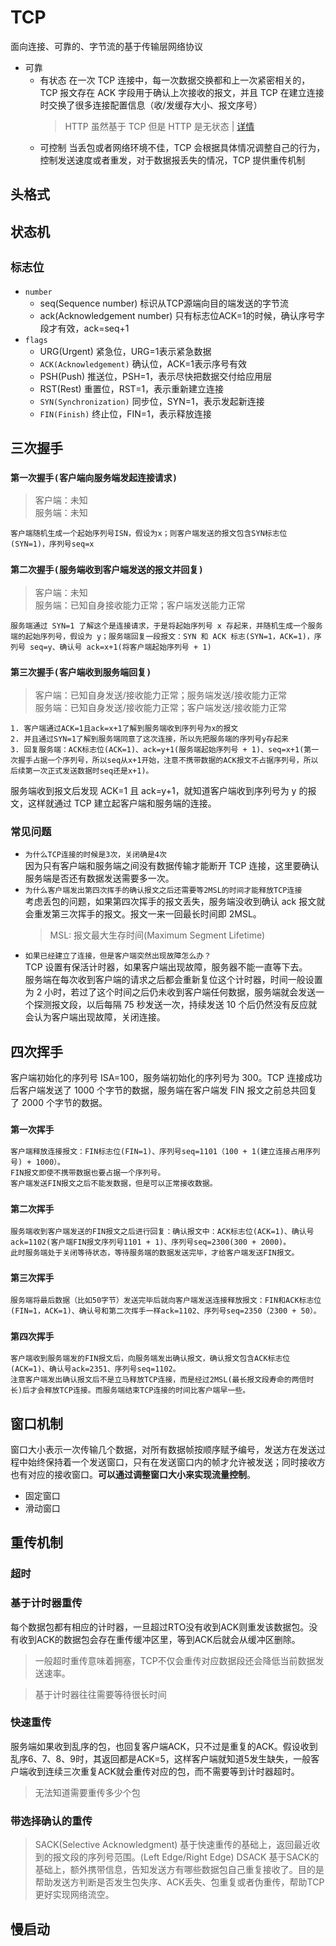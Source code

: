 # TCP

面向连接、可靠的、字节流的基于传输层网络协议

- 可靠
  - 有状态
    在一次 TCP 连接中，每一次数据交换都和上一次紧密相关的，TCP 报文存在 ACK 字段用于确认上次接收的报文，并且 TCP 在建立连接时交换了很多连接配置信息（收/发缓存大小、报文序号）
    > HTTP 虽然基于 TCP 但是 HTTP 是无状态 | [详情](http://xieli.leanote.com/post/6.HTTP%E6%98%AF%E5%9F%BA%E4%BA%8ETCP%E7%9A%84%EF%BC%8C%E4%B8%BA%E4%BB%80%E4%B9%88%E6%98%AF%E6%97%A0%E7%8A%B6%E6%80%81%EF%BC%9F?from=from_parent_mindnote)
  - 可控制
    当丢包或者网络环境不佳，TCP 会根据具体情况调整自己的行为，控制发送速度或者重发，对于数据报丢失的情况，TCP 提供重传机制

## 头格式

## 状态机

## `标志位`
- `number`
  - seq(Sequence number)
  标识从TCP源端向目的端发送的字节流
  - ack(Acknowledgement number)
  只有标志位ACK=1的时候，确认序号字段才有效，ack=seq+1
- `flags`
  - URG(Urgent)
  紧急位，URG=1表示紧急数据
  - `ACK(Acknowledgement)`
  确认位，ACK=1表示序号有效
  - PSH(Push)
  推送位，PSH=1，表示尽快把数据交付给应用层
  - RST(Rest)
  重置位，RST=1，表示重新建立连接
  - `SYN(Synchronization)`
  同步位，SYN=1，表示发起新连接
  - `FIN(Finish)`
  终止位，FIN=1，表示释放连接
## 三次握手

### `第一次握手(客户端向服务端发起连接请求)`

> 客户端：未知  
> 服务端：未知

    客户端随机生成一个起始序列号ISN，假设为x；则客户端发送的报文包含SYN标志位(SYN=1)，序列号seq=x

### `第二次握手(服务端收到客户端发送的报文并回复)`

> 客户端：未知  
> 服务端：已知自身接收能力正常；客户端发送能力正常

    服务端通过 SYN=1 了解这个是连接请求，于是将起始序列号 x 存起来，并随机生成一个服务端的起始序列号，假设为 y；服务端回复一段报文：SYN 和 ACK 标志(SYN=1，ACK=1)，序列号 seq=y、确认号 ack=x+1(将客户端起始序列号 + 1)

### `第三次握手(客户端收到服务端回复)`

> 客户端：已知自身发送/接收能力正常；服务端发送/接收能力正常  
> 服务端：已知自身发送/接收能力正常；客户端发送/接收能力正常

    1. 客户端通过ACK=1且ack=x+1了解到服务端收到序列号为x的报文
    2. 并且通过SYN=1了解到服务端同意了这次连接，所以先把服务端的序列号y存起来
    3. 回复服务端：ACK标志位(ACK=1)、ack=y+1(服务端起始序列号 + 1)、seq=x+1(第一次握手占据一个序列号，所以seq从x+1开始，注意不携带数据的ACK报文不占据序列号，所以后续第一次正式发送数据时seq还是x+1)。

服务端收到报文后发现 ACK=1 且 ack=y+1，就知道客户端收到序列号为 y 的报文，这样就通过 TCP 建立起客户端和服务端的连接。

### 常见问题

- `为什么TCP连接的时候是3次，关闭确是4次`  
  因为只有客户端和服务端之间没有数据传输才能断开 TCP 连接，这里要确认服务端是否还有数据发送需要多一次。
- `为什么客户端发出第四次挥手的确认报文之后还需要等2MSL的时间才能释放TCP连接`  
  考虑丢包的问题，如果第四次挥手的报文丢失，服务端没收到确认 ack 报文就会重发第三次挥手的报文。报文一来一回最长时间即 2MSL。
  > MSL: 报文最大生存时间(Maximum Segment Lifetime)
- `如果已经建立了连接，但是客户端突然出现故障怎么办？`  
  TCP 设置有保活计时器，如果客户端出现故障，服务器不能一直等下去。  
  服务端在每次收到客户端的请求之后都会重新复位这个计时器，时间一般设置为 2 小时，若过了这个时间之后仍未收到客户端任何数据，服务端就会发送一个探测报文段，以后每隔 75 秒发送一次，持续发送 10 个后仍然没有反应就会认为客户端出现故障，关闭连接。

## 四次挥手

客户端初始化的序列号 ISA=100，服务端初始化的序列号为 300。TCP 连接成功后客户端发送了 1000 个字节的数据，服务端在客户端发 FIN 报文之前总共回复了 2000 个字节的数据。

### `第一次挥手`

    客户端释放连接报文：FIN标志位(FIN=1)、序列号seq=1101（100 + 1(建立连接占用序列号) + 1000）。
    FIN报文即使不携带数据也要占据一个序列号。
    客户端发送FIN报文之后不能发数据，但是可以正常接收数据。

### `第二次挥手`

    服务端收到客户端发送的FIN报文之后进行回复：确认报文中：ACK标志位(ACK=1)、确认号ack=1102(客户端FIN报文序列号1101 + 1)、序列号seq=2300(300 + 2000)。
    此时服务端处于关闭等待状态，等待服务端的数据发送完毕，才给客户端发送FIN报文。

### `第三次挥手`

    服务端将最后数据（比如50字节）发送完毕后就向客户端发送连接释放报文：FIN和ACK标志位(FIN=1，ACK=1)、确认号和第二次挥手一样ack=1102、序列号seq=2350（2300 + 50）。

### `第四次挥手`

    客户端收到服务端发的FIN报文后，向服务端发出确认报文，确认报文包含ACK标志位(ACK=1)、确认号ack=2351、序列号seq=1102。
    注意客户端发出确认报文后不是立马释放TCP连接，而是经过2MSL(最长报文段寿命的两倍时长)后才会释放TCP连接。而服务端结束TCP连接的时间比客户端早一些。

## 窗口机制
窗口大小表示一次传输几个数据，对所有数据帧按顺序赋予编号，发送方在发送过程中始终保持着一个发送窗口，只有在发送窗口内的帧才允许被发送；同时接收方也有对应的接收窗口。**可以通过调整窗口大小来实现流量控制**。
- 固定窗口
- 滑动窗口
## 重传机制
### 超时
### 基于计时器重传
每个数据包都有相应的计时器，一旦超过RTO没有收到ACK则重发该数据包。没有收到ACK的数据包会存在重传缓冲区里，等到ACK后就会从缓冲区删除。
> 一般超时重传意味着拥塞，TCP不仅会重传对应数据段还会降低当前数据发送速率。

> 基于计时器往往需要等待很长时间

### 快速重传
服务端如果收到乱序的包，也回复客户端ACK，只不过是重复的ACK。假设收到乱序6、7、8、9时，其返回都是ACK=5，这样客户端就知道5发生缺失，一般客户端收到连续三次重复ACK就会重传对应的包，而不需要等到计时器超时。

> 无法知道需要重传多少个包

### 带选择确认的重传
> SACK(Selective Acknowledgment)
基于快速重传的基础上，返回最近收到的报文段的序列号范围。(Left Edge/Right Edge)
> DSACK
基于SACK的基础上，额外携带信息，告知发送方有哪些数据包自己重复接收了。目的是帮助发送方判断是否发生包失序、ACK丢失、包重复或者伪重传，帮助TCP更好实现网络流空。
## 慢启动


